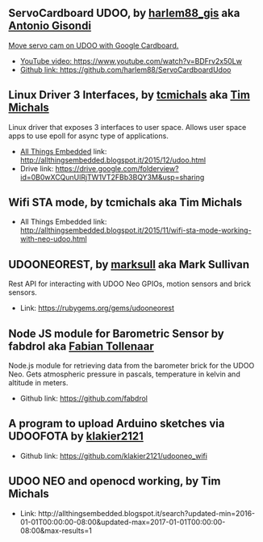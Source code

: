 <h2>ServoCardboard UDOO, by <a href="https://twitter.com/harlem88_gis" target="_blank">harlem88_gis</a> aka <a href="https://www.hackster.io/harlem88" target="_blank">Antonio Gisondi</h2>
Move servo cam on UDOO with Google Cardboard.
<ul><li>YouTube video: <a href="https://www.youtube.com/watch?v=BDFrv2x50Lw" target="_blank">https://www.youtube.com/watch?v=BDFrv2x50Lw</li>
<li>Github link: <a href="https://github.com/harlem88/ServoCardboardUdoo" target="_blank">https://github.com/harlem88/ServoCardboardUdoo</a></li></ul>

<h2>Linux Driver 3 Interfaces, by <a href="https://www.udoo.org/forum/members/tcmichals.37111/" target="_blank">tcmichals</a> aka <a href="https://plus.google.com/111340284289449817690" target="_blank">Tim Michals</a></h2>
Linux‬ driver that exposes 3 interfaces to user space. Allows user space apps to use epoll for async type of applications.
<ul><li><a href="http://allthingsembedded.blogspot.it/" target="_blank">All Things Embedded</a> link: <a href="http://allthingsembedded.blogspot.it/2015/12/udoo.html
" target="_blank">http://allthingsembedded.blogspot.it/2015/12/udoo.html</a></li>
<li>Drive link: <a href="https://drive.google.com/folderview?id=0B0wXCQunUlRjTW1VT2FBb3BQY3M&usp=sharing" target="_blank">https://drive.google.com/folderview?id=0B0wXCQunUlRjTW1VT2FBb3BQY3M&usp=sharing</a></li></ul>

<h2>Wifi STA mode, by tcmichals aka Tim Michals</h2>
<ul><li>All Things Embedded link: <a href="http://allthingsembedded.blogspot.it/2015/11/wifi-sta-mode-working-with-neo-udoo.html" target="_blank">http://allthingsembedded.blogspot.it/2015/11/wifi-sta-mode-working-with-neo-udoo.html</a></li></ul>


<h2>UDOONEOREST, by <a href="https://www.udoo.org/forum/members/marksull.37896/" target="_blank">marksull</a> aka Mark Sullivan</h2>
Rest API for interacting with UDOO Neo GPIOs, motion sensors and brick sensors.
<ul><li>Link: <a href="https://rubygems.org/gems/udooneorest" target="_blank">https://rubygems.org/gems/udooneorest</a></li></ul>


<h2>Node JS module for Barometric Sensor by fabdrol aka <a href="https://github.com/fabdrol" target="_blank">Fabian Tollenaar</a></h2>
Node.js module for retrieving data from the barometer brick for the UDOO Neo. Gets atmospheric pressure in pascals, temperature in kelvin and altitude in meters.
<ul><li>Github link: <a href="https://github.com/fabdrol" target="_blank">https://github.com/fabdrol</a></li></ul>

<h2>A program to upload Arduino sketches via UDOOFOTA by <a href="https://www.udoo.org/forum/members/klakier2121.37880/" target="_blank">klakier2121</a></h2>
<ul><li>Github link: <a href="https://github.com/klakier2121/udooneo_wifi" target="_blank">https://github.com/klakier2121/udooneo_wifi</a></li></ul>

<h2>UDOO NEO and openocd working, by Tim Michals</h2>
<ul><li>Link: http://allthingsembedded.blogspot.it/search?updated-min=2016-01-01T00:00:00-08:00&updated-max=2017-01-01T00:00:00-08:00&max-results=1</li></ul>


